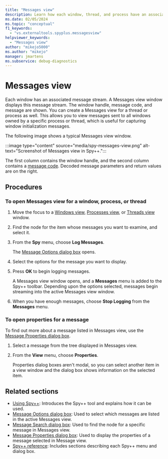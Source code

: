 ```yaml
---
title: "Messages view"
description: Learn how each window, thread, and process have an associated message stream that can be viewed in a Messages view window.
ms.date: 02/05/2024
ms.topic: "conceptual"
f1_keywords:
  - "vs.externaltools.spyplus.messagesview"
helpviewer_keywords:
  - "Messages view"
author: "mikejo5000"
ms.author: "mikejo"
manager: jmartens
ms.subservice: debug-diagnostics
---
```


# Messages view

Each window has an associated message stream. A Messages view window displays this message stream. The window handle, message code, and message are shown. You can create a Messages view for a thread or process as well. This allows you to view messages sent to all windows owned by a specific process or thread, which is useful for capturing window initialization messages.

The following image shows a typical Messages view window.

:::image type="content" source="media/spy-messages-view.png" alt-text="Screenshot of Messages view in Spy++.":::

The first column contains the window handle, and the second column contains a [message code](message-codes.md). Decoded message parameters and return values are on the right.

## Procedures

### To open Messages view for a window, process, or thread

1. Move the focus to a [Windows view](windows-view.md), [Processes view](processes-view.md), or [Threads view](threads-view.md) window.

2. Find the node for the item whose messages you want to examine, and select it.

3. From the **Spy** menu, choose **Log Messages**.

     The [Message Options dialog box](message-options-dialog-box.md) opens.

4. Select the options for the message you want to display.

5. Press **OK** to begin logging messages.

     A Messages view window opens, and a **Messages** menu is added to the Spy++ toolbar. Depending upon the options selected, messages begin streaming into the active Messages view window.

6. When you have enough messages, choose **Stop Logging** from the **Messages** menu.

### To open properties for a message

To find out more about a message listed in Messages view, use the [Message Properties dialog box](message-properties-dialog-box.md).

1. Select a message from the tree displayed in Messages view.

2. From the **View** menu, choose **Properties**.

   Properties dialog boxes aren't modal, so you can select another item in a view window and the dialog box shows information on the selected item.

## Related sections

- [Using Spy++](using-spy-increment.md): Introduces the Spy++ tool and explains how it can be used.
- [Message Options dialog box](message-options-dialog-box.md): Used to select which messages are listed in the active Messages view.
- [Message Search dialog box](search-tools-for-spy-increment-views.md#message-search): Used to find the node for a specific message in Messages view.
- [Message Properties dialog box](message-properties-dialog-box.md): Used to display the properties of a message selected in Message view.
- [Spy++ reference](spy-increment-reference.md): Includes sections describing each Spy++ menu and dialog box.